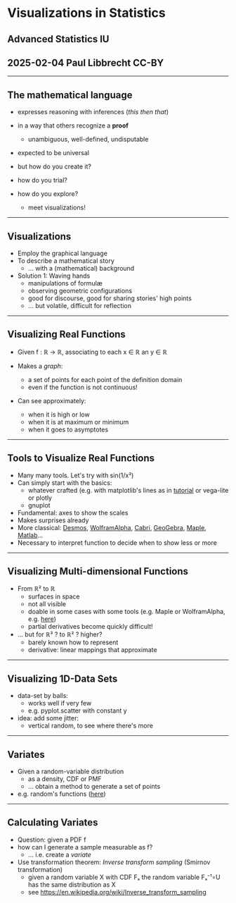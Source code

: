 # Visualizations in Statistics

## Advanced Statistics IU
## 2025-02-04 Paul Libbrecht CC-BY

--- 

## The mathematical language

* expresses reasoning with inferences (_this then that_)
* in a way that others recognize a **proof**
	* unambiguous, well-defined, undisputable
* expected to be universal

* but how do you create it?
* how do you trial?
* how do you explore?
	* meet visualizations!

---

## Visualizations
* Employ the graphical language
* To describe a mathematical story
	* ... with a (mathematical) background
* Solution 1: Waving hands
	* manipulations of formulæ
	* observing geometric configurations
	* good for discourse, good for sharing stories' high points
	* ... but volatile, difficult for reflection

---

## Visualizing Real Functions
* Given f : ℝ → ℝ, associating to each x ∈ ℝ an y ∈ ℝ
* Makes a _graph_: 
	* a set of points for each point of the definition domain
	* even if the function is not continuous!

* Can see approximately:
	* when it is high or low
	* when it is at maximum or minimum
	* when it goes to asymptotes

---

## Tools to Visualize Real Functions
* Many many tools. Let's try with sin(1/x²)
* Can simply start with the basics: 
	* whatever crafted (e.g. with matplotlib's lines as in [tutorial](https://matplotlib.org/stable/tutorials/pyplot.html) or vega-lite or plotly
	* gnuplot
* Fundamental: axes to show the scales
* Makes surprises already
* More classical: [Desmos](https://www.desmos.com/calculator), [WolframAlpha](https://www.wolframalpha.com/), [Cabri](https://cabricloud.com/cabriexpress/secondary/), [GeoGebra](https://www.geogebra.org/calculator), [Maple](https://maplesoft.com/), [Matlab](https://www.mathworks.com/)...
* Necessary to interpret function to decide when to show less or more
---

## Visualizing Multi-dimensional Functions

* From ℝ² to  ℝ
	* surfaces in space
	* not all visible
	* doable in some cases with some tools (e.g. Maple or WolframAlpha, e.g. [here](https://www.wolframalpha.com/input?i=plot+sin%281%2Fx%C2%B2%2B1%2Fy%C2%B2%29))
	* partial derivatives become quickly difficult!
* ... but for ℝ³ ? to ℝ² ? higher?
	* barely known how to represent
	* derivative: linear mappings that approximate

---

## Visualizing 1D-Data Sets

- data-set by balls:
	- works well if very few
	- e.g. pyplot.scatter with constant y
- idea: add some jitter:
	- vertical random, to see where there's more

---
## Variates

* Given a random-variable distribution
	* as a density, CDF or PMF
	* ... obtain a method to generate a set of points
* e.g. random's functions ([here](https://docs.python.org/3/library/random.html#discrete-distributions))

---

## Calculating Variates

* Question: given a PDF f
* how can I generate a sample measurable as f?
	* ... i.e. create a _variate_
* Use transformation theorem: _Inverse transform sampling_ (Smirnov transformation)
	* given a random variable X with CDF Fₓ  the random variable  Fₓ⁻¹∘U has the same distribution as X
	* see https://en.wikipedia.org/wiki/Inverse_transform_sampling